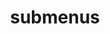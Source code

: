 ---
layout: page
title: submenus
nav: true
nav_order: 6
dropdown: False
children: 
    - title: publications
      permalink: /publications/
    - title: divider
    - title: projects
      permalink: /projects/
---